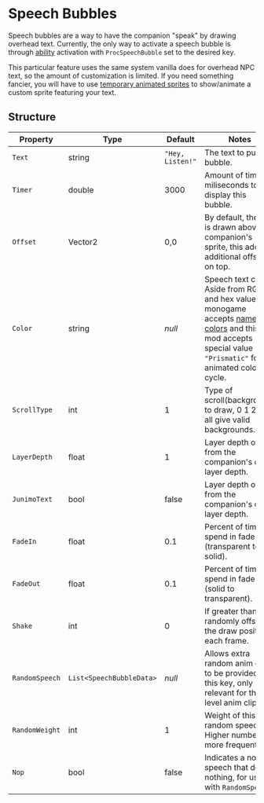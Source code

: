 # Speech Bubbles

Speech bubbles are a way to have the companion "speak" by drawing overhead text.
Currently, the only way to activate a speech bubble is through [ability](4-Ability.md) activation with `ProcSpeechBubble` set to the desired key.

This particular feature uses the same system vanilla does for overhead NPC text, so the amount of customization is limited. If you need something fancier, you will have to use [temporary animated sprites](5-Temporary%20Animated%20Sprite.md) to show/animate a custom sprite featuring your text.

## Structure

| Property | Type | Default | Notes |
| -------- | ---- | ------- | ----- |
| `Text` | string | `"Hey, Listen!"` | The text to put in a bubble. |
| `Timer` | double | 3000 | Amount of time in miliseconds to display this bubble. |
| `Offset` | Vector2 | 0,0 | By default, the text is drawn above the companion's sprite, this adds additional offset on top. |
| `Color` | string | _null_ | Speech text color.<br>Aside from RGB and hex values, monogame accepts [named colors](https://docs.monogame.net/api/Microsoft.Xna.Framework.Color.html) and this mod accepts special value `"Prismatic"` for an animated color cycle. |
| `ScrollType` | int | 1 | Type of scroll(background) to draw, 0 1 2 3 4 all give valid backgrounds. |
| `LayerDepth` | float | 1 | Layer depth offset from the companion's draw layer depth. |
| `JunimoText` | bool | false | Layer depth offset from the companion's draw layer depth. |
| `FadeIn` | float | 0.1 | Percent of timer to spend in fade in (transparent to solid). |
| `FadeOut` | float | 0.1 | Percent of timer to spend in fade out (solid to transparent). |
| `Shake` | int | 0 | If greater than 0, randomly offset the draw position each frame. |
| `RandomSpeech` | `List<SpeechBubbleData>` | _null_ | Allows extra random anim clips to be provided for this key, only relevant for the top level anim clip. |
| `RandomWeight` | int | 1 | Weight of this random speech. Higher number is more frequent. |
| `Nop` | bool | false | Indicates a no-op speech that does nothing, for use with `RandomSpeech`. |
